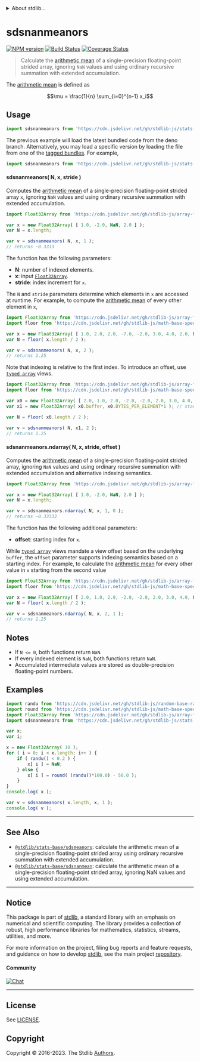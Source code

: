 <!--

@license Apache-2.0

Copyright (c) 2020 The Stdlib Authors.

Licensed under the Apache License, Version 2.0 (the "License");
you may not use this file except in compliance with the License.
You may obtain a copy of the License at

   http://www.apache.org/licenses/LICENSE-2.0

Unless required by applicable law or agreed to in writing, software
distributed under the License is distributed on an "AS IS" BASIS,
WITHOUT WARRANTIES OR CONDITIONS OF ANY KIND, either express or implied.
See the License for the specific language governing permissions and
limitations under the License.

-->


<details>
  <summary>
    About stdlib...
  </summary>
  <p>We believe in a future in which the web is a preferred environment for numerical computation. To help realize this future, we've built stdlib. stdlib is a standard library, with an emphasis on numerical and scientific computation, written in JavaScript (and C) for execution in browsers and in Node.js.</p>
  <p>The library is fully decomposable, being architected in such a way that you can swap out and mix and match APIs and functionality to cater to your exact preferences and use cases.</p>
  <p>When you use stdlib, you can be absolutely certain that you are using the most thorough, rigorous, well-written, studied, documented, tested, measured, and high-quality code out there.</p>
  <p>To join us in bringing numerical computing to the web, get started by checking us out on <a href="https://github.com/stdlib-js/stdlib">GitHub</a>, and please consider <a href="https://opencollective.com/stdlib">financially supporting stdlib</a>. We greatly appreciate your continued support!</p>
</details>

# sdsnanmeanors

[![NPM version][npm-image]][npm-url] [![Build Status][test-image]][test-url] [![Coverage Status][coverage-image]][coverage-url] <!-- [![dependencies][dependencies-image]][dependencies-url] -->

> Calculate the [arithmetic mean][arithmetic-mean] of a single-precision floating-point strided array, ignoring `NaN` values and using ordinary recursive summation with extended accumulation.

<section class="intro">

The [arithmetic mean][arithmetic-mean] is defined as

<!-- <equation class="equation" label="eq:arithmetic_mean" align="center" raw="\mu = \frac{1}{n} \sum_{i=0}^{n-1} x_i" alt="Equation for the arithmetic mean."> -->

```math
\mu = \frac{1}{n} \sum_{i=0}^{n-1} x_i
```

<!-- <div class="equation" align="center" data-raw-text="\mu = \frac{1}{n} \sum_{i=0}^{n-1} x_i" data-equation="eq:arithmetic_mean">
    <img src="https://cdn.jsdelivr.net/gh/stdlib-js/stdlib@82c213aa9e50a526a211738bd131d252b5c9db6d/lib/node_modules/@stdlib/stats/base/sdsnanmeanors/docs/img/equation_arithmetic_mean.svg" alt="Equation for the arithmetic mean.">
    <br>
</div> -->

<!-- </equation> -->

</section>

<!-- /.intro -->



<section class="usage">

## Usage

```javascript
import sdsnanmeanors from 'https://cdn.jsdelivr.net/gh/stdlib-js/stats-base-sdsnanmeanors@deno/mod.js';
```
The previous example will load the latest bundled code from the deno branch. Alternatively, you may load a specific version by loading the file from one of the [tagged bundles](https://github.com/stdlib-js/stats-base-sdsnanmeanors/tags). For example,

```javascript
import sdsnanmeanors from 'https://cdn.jsdelivr.net/gh/stdlib-js/stats-base-sdsnanmeanors@v0.1.1-deno/mod.js';
```

#### sdsnanmeanors( N, x, stride )

Computes the [arithmetic mean][arithmetic-mean] of a single-precision floating-point strided array `x`, ignoring `NaN` values and using ordinary recursive summation with extended accumulation.

```javascript
import Float32Array from 'https://cdn.jsdelivr.net/gh/stdlib-js/array-float32@deno/mod.js';

var x = new Float32Array( [ 1.0, -2.0, NaN, 2.0 ] );
var N = x.length;

var v = sdsnanmeanors( N, x, 1 );
// returns ~0.3333
```

The function has the following parameters:

-   **N**: number of indexed elements.
-   **x**: input [`Float32Array`][@stdlib/array/float32].
-   **stride**: index increment for `x`.

The `N` and `stride` parameters determine which elements in `x` are accessed at runtime. For example, to compute the [arithmetic mean][arithmetic-mean] of every other element in `x`,

```javascript
import Float32Array from 'https://cdn.jsdelivr.net/gh/stdlib-js/array-float32@deno/mod.js';
import floor from 'https://cdn.jsdelivr.net/gh/stdlib-js/math-base-special-floor@deno/mod.js';

var x = new Float32Array( [ 1.0, 2.0, 2.0, -7.0, -2.0, 3.0, 4.0, 2.0, NaN ] );
var N = floor( x.length / 2 );

var v = sdsnanmeanors( N, x, 2 );
// returns 1.25
```

Note that indexing is relative to the first index. To introduce an offset, use [`typed array`][mdn-typed-array] views.

<!-- eslint-disable stdlib/capitalized-comments -->

```javascript
import Float32Array from 'https://cdn.jsdelivr.net/gh/stdlib-js/array-float32@deno/mod.js';
import floor from 'https://cdn.jsdelivr.net/gh/stdlib-js/math-base-special-floor@deno/mod.js';

var x0 = new Float32Array( [ 2.0, 1.0, 2.0, -2.0, -2.0, 2.0, 3.0, 4.0, NaN ] );
var x1 = new Float32Array( x0.buffer, x0.BYTES_PER_ELEMENT*1 ); // start at 2nd element

var N = floor( x0.length / 2 );

var v = sdsnanmeanors( N, x1, 2 );
// returns 1.25
```

#### sdsnanmeanors.ndarray( N, x, stride, offset )

Computes the [arithmetic mean][arithmetic-mean] of a single-precision floating-point strided array, ignoring `NaN` values and using ordinary recursive summation with extended accumulation and alternative indexing semantics.

```javascript
import Float32Array from 'https://cdn.jsdelivr.net/gh/stdlib-js/array-float32@deno/mod.js';

var x = new Float32Array( [ 1.0, -2.0, NaN, 2.0 ] );
var N = x.length;

var v = sdsnanmeanors.ndarray( N, x, 1, 0 );
// returns ~0.33333
```

The function has the following additional parameters:

-   **offset**: starting index for `x`.

While [`typed array`][mdn-typed-array] views mandate a view offset based on the underlying `buffer`, the `offset` parameter supports indexing semantics based on a starting index. For example, to calculate the [arithmetic mean][arithmetic-mean] for every other value in `x` starting from the second value

```javascript
import Float32Array from 'https://cdn.jsdelivr.net/gh/stdlib-js/array-float32@deno/mod.js';
import floor from 'https://cdn.jsdelivr.net/gh/stdlib-js/math-base-special-floor@deno/mod.js';

var x = new Float32Array( [ 2.0, 1.0, 2.0, -2.0, -2.0, 2.0, 3.0, 4.0, NaN ] );
var N = floor( x.length / 2 );

var v = sdsnanmeanors.ndarray( N, x, 2, 1 );
// returns 1.25
```

</section>

<!-- /.usage -->

<section class="notes">

## Notes

-   If `N <= 0`, both functions return `NaN`.
-   If every indexed element is `NaN`, both functions return `NaN`.
-   Accumulated intermediate values are stored as double-precision floating-point numbers.

</section>

<!-- /.notes -->

<section class="examples">

## Examples

<!-- eslint no-undef: "error" -->

```javascript
import randu from 'https://cdn.jsdelivr.net/gh/stdlib-js/random-base-randu@deno/mod.js';
import round from 'https://cdn.jsdelivr.net/gh/stdlib-js/math-base-special-round@deno/mod.js';
import Float32Array from 'https://cdn.jsdelivr.net/gh/stdlib-js/array-float32@deno/mod.js';
import sdsnanmeanors from 'https://cdn.jsdelivr.net/gh/stdlib-js/stats-base-sdsnanmeanors@deno/mod.js';

var x;
var i;

x = new Float32Array( 10 );
for ( i = 0; i < x.length; i++ ) {
    if ( randu() < 0.2 ) {
        x[ i ] = NaN;
    } else {
        x[ i ] = round( (randu()*100.0) - 50.0 );
    }
}
console.log( x );

var v = sdsnanmeanors( x.length, x, 1 );
console.log( v );
```

</section>

<!-- /.examples -->

<!-- Section for related `stdlib` packages. Do not manually edit this section, as it is automatically populated. -->

<section class="related">

* * *

## See Also

-   <span class="package-name">[`@stdlib/stats-base/sdsmeanors`][@stdlib/stats/base/sdsmeanors]</span><span class="delimiter">: </span><span class="description">calculate the arithmetic mean of a single-precision floating-point strided array using ordinary recursive summation with extended accumulation.</span>
-   <span class="package-name">[`@stdlib/stats-base/sdsnanmean`][@stdlib/stats/base/sdsnanmean]</span><span class="delimiter">: </span><span class="description">calculate the arithmetic mean of a single-precision floating-point strided array, ignoring NaN values and using extended accumulation.</span>

</section>

<!-- /.related -->

<!-- Section for all links. Make sure to keep an empty line after the `section` element and another before the `/section` close. -->


<section class="main-repo" >

* * *

## Notice

This package is part of [stdlib][stdlib], a standard library with an emphasis on numerical and scientific computing. The library provides a collection of robust, high performance libraries for mathematics, statistics, streams, utilities, and more.

For more information on the project, filing bug reports and feature requests, and guidance on how to develop [stdlib][stdlib], see the main project [repository][stdlib].

#### Community

[![Chat][chat-image]][chat-url]

---

## License

See [LICENSE][stdlib-license].


## Copyright

Copyright &copy; 2016-2023. The Stdlib [Authors][stdlib-authors].

</section>

<!-- /.stdlib -->

<!-- Section for all links. Make sure to keep an empty line after the `section` element and another before the `/section` close. -->

<section class="links">

[npm-image]: http://img.shields.io/npm/v/@stdlib/stats-base-sdsnanmeanors.svg
[npm-url]: https://npmjs.org/package/@stdlib/stats-base-sdsnanmeanors

[test-image]: https://github.com/stdlib-js/stats-base-sdsnanmeanors/actions/workflows/test.yml/badge.svg?branch=v0.1.1
[test-url]: https://github.com/stdlib-js/stats-base-sdsnanmeanors/actions/workflows/test.yml?query=branch:v0.1.1

[coverage-image]: https://img.shields.io/codecov/c/github/stdlib-js/stats-base-sdsnanmeanors/main.svg
[coverage-url]: https://codecov.io/github/stdlib-js/stats-base-sdsnanmeanors?branch=main

<!--

[dependencies-image]: https://img.shields.io/david/stdlib-js/stats-base-sdsnanmeanors.svg
[dependencies-url]: https://david-dm.org/stdlib-js/stats-base-sdsnanmeanors/main

-->

[chat-image]: https://img.shields.io/gitter/room/stdlib-js/stdlib.svg
[chat-url]: https://app.gitter.im/#/room/#stdlib-js_stdlib:gitter.im

[stdlib]: https://github.com/stdlib-js/stdlib

[stdlib-authors]: https://github.com/stdlib-js/stdlib/graphs/contributors

[umd]: https://github.com/umdjs/umd
[es-module]: https://developer.mozilla.org/en-US/docs/Web/JavaScript/Guide/Modules

[deno-url]: https://github.com/stdlib-js/stats-base-sdsnanmeanors/tree/deno
[umd-url]: https://github.com/stdlib-js/stats-base-sdsnanmeanors/tree/umd
[esm-url]: https://github.com/stdlib-js/stats-base-sdsnanmeanors/tree/esm
[branches-url]: https://github.com/stdlib-js/stats-base-sdsnanmeanors/blob/main/branches.md

[stdlib-license]: https://raw.githubusercontent.com/stdlib-js/stats-base-sdsnanmeanors/main/LICENSE

[arithmetic-mean]: https://en.wikipedia.org/wiki/Arithmetic_mean

[@stdlib/array/float32]: https://github.com/stdlib-js/array-float32/tree/deno

[mdn-typed-array]: https://developer.mozilla.org/en-US/docs/Web/JavaScript/Reference/Global_Objects/TypedArray

<!-- <related-links> -->

[@stdlib/stats/base/sdsmeanors]: https://github.com/stdlib-js/stats-base-sdsmeanors/tree/deno

[@stdlib/stats/base/sdsnanmean]: https://github.com/stdlib-js/stats-base-sdsnanmean/tree/deno

<!-- </related-links> -->

</section>

<!-- /.links -->
